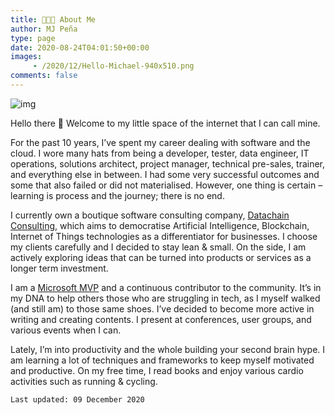```yaml
---
title: 👨🏻‍💻 About Me
author: MJ Peña
type: page
date: 2020-08-24T04:01:50+00:00
images: 
     - /2020/12/Hello-Michael-940x510.png
comments: false
---
```


![img](/2020/12/Hello-Michael-1024x768.png)

Hello there 👋 Welcome to my little space of the internet that I can call mine.

For the past 10 years, I’ve spent my career dealing with software and the cloud. I wore many hats from being a developer, tester, data engineer, IT operations, solutions architect, project manager, technical pre-sales, trainer, and everything else in between. I had some very successful outcomes and some that also failed or did not materialised. However, one thing is certain &#8211; learning is process and the journey; there is no end.

I currently own a boutique software consulting company, [Datachain Consulting](https://datachain.consulting), which aims to democratise Artificial Intelligence, Blockchain, Internet of Things technologies as a differentiator for businesses. I choose my clients carefully and I decided to stay lean & small. On the side, I am actively exploring ideas that can be turned into products or services as a longer term investment.

I am a [Microsoft MVP](https://mvp.microsoft.com/en-us/PublicProfile/5001648?fullName=Michael%20John%20Timpoc%20Peña) and a continuous contributor to the community. It’s in my DNA to help others those who are struggling in tech, as I myself walked (and still am) to those same shoes. I’ve decided to become more active in writing and creating contents. I present at conferences, user groups, and various events when I can.

Lately, I’m into productivity and the whole building your second brain hype. I am learning a lot of techniques and frameworks to keep myself motivated and productive. On my free time, I read books and enjoy various cardio activities such as running & cycling.

`Last updated: 09 December 2020`

